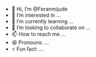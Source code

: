 - 👋 Hi, I’m @Feranmijude
- 👀 I’m interested in ...
- 🌱 I’m currently learning ...
- 💞️ I’m looking to collaborate on ...
- 📫 How to reach me ...
- 😄 Pronouns: ...
- ⚡ Fun fact: ...

<!---
Feranmijude/Feranmijude is a ✨ special ✨ repository because its `README.md` (this file) appears on your GitHub profile.
You can click the Preview link to take a look at your changes.
--->
